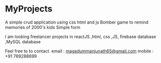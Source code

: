 # MyProjects
A simple crud application using css html and js
Bomber game to remind memories of 2000's kids
Simple form



I am looking freelancer projects in reactJS ,html, css ,JS, firebase database ,MySQL database

Feel free to to contact. email : magadummanjunath65@gmail.com   mobile : +91 789288699
